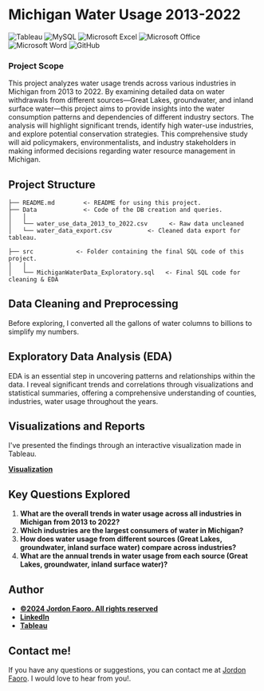 # Michigan Water Usage 2013-2022

![Tableau](https://img.shields.io/badge/Tableau-E97627?style=for-the-badge&logo=Tableau&logoColor=white)
![MySQL](https://shields.io/badge/MySQL-lightgrey?logo=mysql&style=plastic&logoColor=white&labelColor=blue)
![Microsoft Excel](https://img.shields.io/badge/Microsoft_Excel-217346?style=for-the-badge&logo=microsoft-excel&logoColor=white)
![Microsoft Office](https://img.shields.io/badge/Microsoft_Office-D83B01?style=for-the-badge&logo=microsoft-office&logoColor=white)
![Microsoft Word](https://img.shields.io/badge/Microsoft_Word-2B579A?style=for-the-badge&logo=microsoft-word&logoColor=white)
![GitHub](https://img.shields.io/badge/github-%23121011.svg?style=for-the-badge&logo=github&logoColor=white)


### **Project Scope**

This project analyzes water usage trends across various industries in Michigan from 2013 to 2022. By examining detailed data on water withdrawals from different sources—Great Lakes, groundwater, and inland surface water—this project aims to provide insights into the water consumption patterns and dependencies of different industry sectors. The analysis will highlight significant trends, identify high water-use industries, and explore potential conservation strategies. This comprehensive study will aid policymakers, environmentalists, and industry stakeholders in making informed decisions regarding water resource management in Michigan.


## Project Structure

   
    ├── README.md        <- README for using this project.
    ├── Data             <- Code of the DB creation and queries.
    │   │
    │   └── water_use_data_2013_to_2022.csv      <- Raw data uncleaned
    │   └── water_data_export.csv          <- Cleaned data export for tableau.

    ├── src            <- Folder containing the final SQL code of this project.
    │   │
    │   └── MichiganWaterData_Exploratory.sql   <- Final SQL code for cleaning & EDA
    
## Data Cleaning and Preprocessing

Before exploring, I converted all the gallons of water columns to billions to simplify my numbers.


## Exploratory Data Analysis (EDA)

EDA is an essential step in uncovering patterns and relationships within the data. I reveal significant trends and correlations through visualizations and statistical summaries, offering a comprehensive understanding of counties, industries, water usage throughout the years.



## Visualizations and Reports

I've presented the findings through an interactive visualization made in Tableau. 

<b>[Visualization](https://public.tableau.com/app/profile/jordon.faoro/viz/MichiganWaterUsageDashboard/Dashboard1)</b>

## Key Questions Explored

1. **What are the overall trends in water usage across all industries in Michigan from 2013 to 2022?**
2. **Which industries are the largest consumers of water in Michigan?**
3. **How does water usage from different sources (Great Lakes, groundwater, inland surface water) compare across industries?**
4. **What are the annual trends in water usage from each source (Great Lakes, groundwater, inland surface water)?**


## Author
- <ins><b>©2024 Jordon Faoro. All rights reserved</b></ins>
- <b>[LinkedIn](https://www.linkedin.com/in/jordanfaoro/)</b>
- <b>[Tableau](https://public.tableau.com/app/profile/jordon.faoro/vizzes)</b> 


## Contact me!
If you have any questions or suggestions, you can contact me at [Jordon Faoro](mailto:jfaoro15@gmail.com). I would love to hear from you!.
